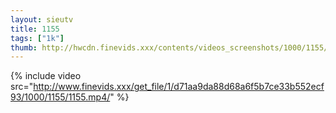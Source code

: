 ```yaml
--- 
layout: sieutv
title: 1155
tags: ["1k"]
thumb: http://hwcdn.finevids.xxx/contents/videos_screenshots/1000/1155/preview.mp4.jpg
---
```

{% include video src="http://www.finevids.xxx/get_file/1/d71aa9da88d68a6f5b7ce33b552ecf93/1000/1155/1155.mp4/" %} 
